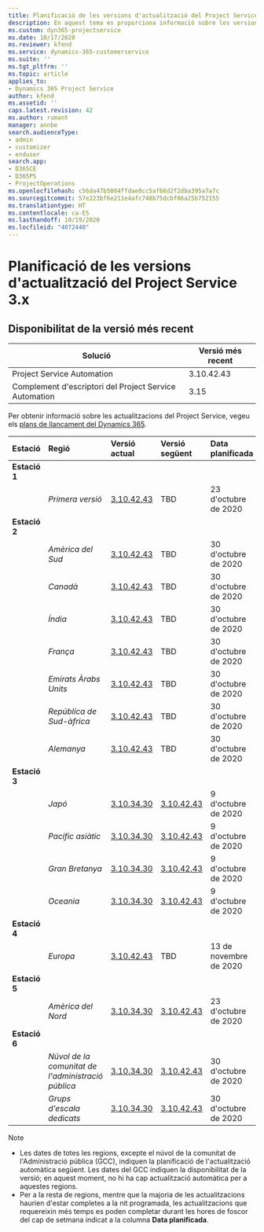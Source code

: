 ```yaml
---
title: Planificació de les versions d'actualització del Project Service 3.x
description: En aquest tema es proporciona informació sobre les versions disponibles i futures del Dynamics 365 Project Service Automation.
ms.custom: dyn365-projectservice
ms.date: 10/17/2020
ms.reviewer: kfend
ms.service: dynamics-365-customerservice
ms.suite: ''
ms.tgt_pltfrm: ''
ms.topic: article
applies_to:
- Dynamics 365 Project Service
author: kfend
ms.assetid: ''
caps.latest.revision: 42
ms.author: rumant
manager: annbe
search.audienceType:
- admin
- customizer
- enduser
search.app:
- D365CE
- D365PS
- ProjectOperations
ms.openlocfilehash: c56da47b5084ffdae8cc5af66d2f2dba395a7a7c
ms.sourcegitcommit: 57e223bf6e211e4afc748b75dcbf06a25b752155
ms.translationtype: HT
ms.contentlocale: ca-ES
ms.lasthandoff: 10/19/2020
ms.locfileid: "4072440"
---
```

# <a name="update-release-schedule-for-project-service-3x"></a>Planificació de les versions d'actualització del Project Service 3.x

## <a name="latest-version-availability"></a>Disponibilitat de la versió més recent

| Solució  | Versió més recent |
|-------|----|
| Project Service Automation    |  3.10.42.43  |
| Complement d'escriptori del Project Service Automation                | 3.15          |

Per obtenir informació sobre les actualitzacions del Project Service, vegeu els [plans de llançament del Dynamics 365](https://docs.microsoft.com/dynamics365/release-plans/). 

| Estació  | Regió | Versió actual | Versió següent |  Data planificada
| :---   | :---   | :---   | :---   |:---   |         
|<strong>Estació 1</strong> | |  |  | |
| | <i>Primera versió</i> | [3.10.42.43](whats-new-ur-24.md) | TBD | 23 d'octubre de 2020
|<strong>Estació 2</strong> | |  |  | |
| | <i>Amèrica del Sud</i> | [3.10.42.43](whats-new-ur-24.md) | TBD | 30 d'octubre de 2020
| | <i>Canadà</i> | [3.10.42.43](whats-new-ur-24.md) | TBD | 30 d'octubre de 2020 
| | <i>Índia</i> | [3.10.42.43](whats-new-ur-24.md) | TBD | 30 d'octubre de 2020
| | <i>França</i> | [3.10.42.43](whats-new-ur-24.md) | TBD | 30 d'octubre de 2020
| | <i>Emirats Àrabs Units</i> | [3.10.42.43](whats-new-ur-24.md) | TBD | 30 d'octubre de 2020
| | <i>República de Sud-àfrica</i> | [3.10.42.43](whats-new-ur-24.md) | TBD | 30 d'octubre de 2020
| | <i>Alemanya</i> | [3.10.42.43](whats-new-ur-24.md) | TBD | 30 d'octubre de 2020
|<strong>Estació 3</strong> | |  |  | |
| | <i>Japó</i> |[3.10.34.30](whats-new-ur-23.md) | [3.10.42.43](whats-new-ur-24.md) | 9 d'octubre de 2020 
| | <i>Pacífic asiàtic</i> |[3.10.34.30](whats-new-ur-23.md) | [3.10.42.43](whats-new-ur-24.md) | 9 d'octubre de 2020
| | <i>Gran Bretanya</i> |[3.10.34.30](whats-new-ur-23.md) | [3.10.42.43](whats-new-ur-24.md) | 9 d'octubre de 2020
| | <i>Oceania</i> |[3.10.34.30](whats-new-ur-23.md) | [3.10.42.43](whats-new-ur-24.md) | 9 d'octubre de 2020
|<strong>Estació 4</strong> | |  |  | |
| | <i>Europa</i> |[3.10.42.43](whats-new-ur-24.md) | TBD | 13 de novembre de 2020
|<strong>Estació 5</strong> | |  |  | |
| | <i>Amèrica del Nord</i> |[3.10.34.30](whats-new-ur-23.md) | [3.10.42.43](whats-new-ur-24.md) | 23 d'octubre de 2020
|<strong>Estació 6</strong> | |  |  | |
| | <i>Núvol de la comunitat de l'administració pública</i> |[3.10.34.30](whats-new-ur-23.md) | [3.10.42.43](whats-new-ur-24.md) | 30 d'octubre de 2020
| | <i>Grups d'escala dedicats</i> |[3.10.34.30](whats-new-ur-23.md) | [3.10.42.43](whats-new-ur-24.md) | 30 d'octubre de 2020

>[!Note]
> - Les dates de totes les regions, excepte el núvol de la comunitat de l'Administració pública (GCC), indiquen la planificació de l'actualització automàtica següent. Les dates del GCC indiquen la disponibilitat de la versió; en aquest moment, no hi ha cap actualització automàtica per a aquestes regions.
> - Per a la resta de regions, mentre que la majoria de les actualitzacions haurien d'estar completes a la nit programada, les actualitzacions que requereixin més temps es poden completar durant les hores de foscor del cap de setmana indicat a la columna **Data planificada**.
